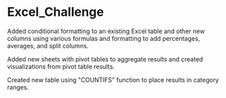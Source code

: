 # Excel_Challenge
Added conditional formatting to an existing Excel table and other new columns using various formulas and formatting to add percentages, averages, and split columns. 

Added new sheets with pivot tables to aggregate results and created visualizations from pivot table results. 

Created new table using "COUNTIFS" function to place results in category ranges. 
